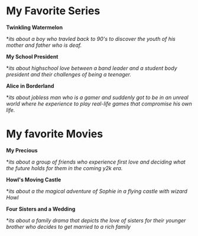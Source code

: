 # My Favorite Series 
**Twinkling Watermelon** 

**its about a boy who travled back to 90's to discover the youth of his mother and father who is deaf.*

**My School President** 

**its about highschool love between a band leader and a student body president and their challenges of being a teenager.*

**Alice in Borderland** 

**its about jobless man who is a gamer and suddenly got to be in an unreal world where he experience to play real-life games that compromise his own life.*

# My favorite Movies 
**My Precious**

**its about a group of friends who experience first love and deciding what the future holds for them in the coming y2k era.*

**Howl's Moving Castle**

**its about a the magical adventure of Sophie in a flying castle with wizard Howl*

**Four Sisters and a Wedding**

**its about a family drama that depicts the love of sisters for their younger brother who decides to get married to a rich family*
